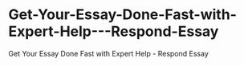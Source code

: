 # Get-Your-Essay-Done-Fast-with-Expert-Help---Respond-Essay
Get Your Essay Done Fast with Expert Help - Respond Essay
